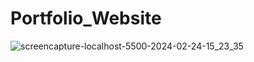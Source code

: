 # Portfolio_Website
![screencapture-localhost-5500-2024-02-24-15_23_35](https://github.com/prashant41/Portfolio_Website/assets/30230584/6b6454f9-6327-4a63-8d7c-c5b7da575567)

